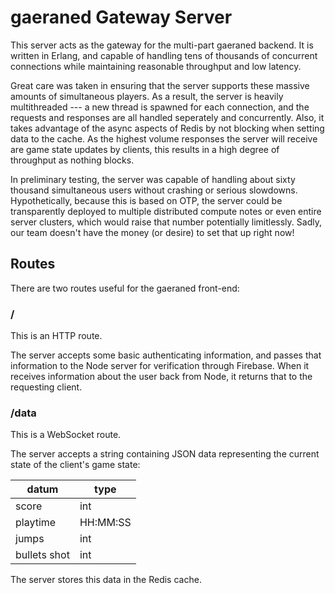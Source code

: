 # gaeraned Gateway Server

This server acts as the gateway for the multi-part gaeraned backend. It is written in Erlang, and capable of handling tens of thousands of concurrent connections while maintaining reasonable throughput and low latency.

Great care was taken in ensuring that the server supports these massive amounts of simultaneous players. As a result, the server is heavily multithreaded --- a new thread is spawned for each connection, and the requests and responses are all handled seperately and concurrently. Also, it takes advantage of the async aspects of Redis by not blocking when setting data to the cache. As the highest volume responses the server will receive are game state updates by clients, this results in a high degree of throughput as nothing blocks.

In preliminary testing, the server was capable of handling about sixty thousand simultaneous users without crashing or serious slowdowns. Hypothetically, because this is based on OTP, the server could be transparently deployed to multiple distributed compute notes or even entire server clusters, which would raise that number potentially limitlessly. Sadly, our team doesn't have the money (or desire) to set that up right now!

## Routes

There are two routes useful for the gaeraned front-end:

### /

This is an HTTP route. 

The server accepts some basic authenticating information, and passes that information to the Node server for verification through Firebase. When it receives information about the user back from Node, it returns that to the requesting client.

### /data

This is a WebSocket route.

The server accepts a string containing JSON data representing the current state of the client's game state: 

| datum        | type     |
|--------------|----------|
| score        | int      |
| playtime     | HH:MM:SS |
| jumps        | int      |
| bullets shot | int      |

The server stores this data in the Redis cache.

